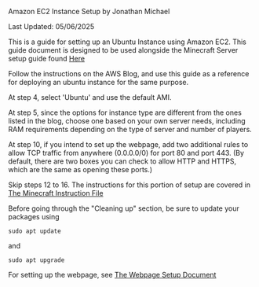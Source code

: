 Amazon EC2 Instance Setup 
by Jonathan Michael

Last Updated: 05/06/2025

This is a guide for setting up an Ubuntu Instance using Amazon EC2. This guide document is designed to be used alongside the Minecraft Server setup guide found [Here](https://aws.amazon.com/blogs/gametech/setting-up-a-minecraft-java-server-on-amazon-ec2/#aws-page-content-main)

Follow the instructions on the AWS Blog, and use this guide as a reference for deploying an ubuntu instance for the same purpose.

At step 4, select 'Ubuntu' and use the default AMI.

At step 5, since the options for instance type are different from the ones listed in the blog, choose one based on your own server needs, including RAM requirements depending on the type of server and number of players. 

At step 10, if you intend to set up the webpage, add two additional rules to allow TCP traffic from anywhere (0.0.0.0/0) for port 80 and port 443.
(By default, there are two boxes you can check to allow HTTP and HTTPS, which are the same as opening these ports.)

Skip steps 12 to 16. The instructions for this portion of setup are covered in [The Minecraft Instruction File](/MinecraftInstructions.md)

Before going through the "Cleaning up" section, be sure to update your packages using 
```
sudo apt update
```
and 
```
sudo apt upgrade
```

For setting up the webpage, see [The Webpage Setup Document](WebpageInstructions.md)
